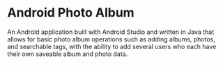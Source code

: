 # Android Photo Album

An Android application built with Android Studio and written in Java that allows for basic photo album operations such as adding albums, photos, and searchable tags, with the ability to add several users who each have their own saveable album and photo data. 
